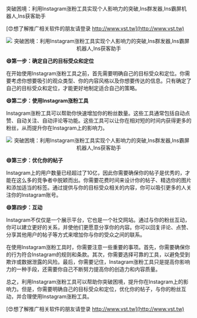 突破困境：利用Instagram涨粉工具实现个人影响力的突破,Ins群发器,Ins霸屏机器人,Ins获客助手

[😍想了解推广相关软件的朋友请登录 http://www.vst.tw](http://www.vst.tw)

 <center><img src="https://vst.tw/MP4/tuiguang/png/4.png" alt="突破困境：利用Instagram涨粉工具实现个人影响力的突破,Ins群发器,Ins霸屏机器人,Ins获客助手"></center>

**😄第一步：确定自己的目标受众和定位**

在开始使用Instagram涨粉工具之前，首先需要明确自己的目标受众和定位。你需要考虑你想要吸引的观众类型、你的内容风格以及你想要传达的信息。只有确定了自己的目标受众和定位，才能更好地制定适合自己的策略。

**😄第二步：使用Instagram涨粉工具**

Instagram涨粉工具可以帮助你快速增加你的粉丝数量。这些工具通常包括自动点赞、自动关注、自动评论等功能。这些工具可以让你在相对短的时间内获得更多的粉丝，从而提升你在Instagram上的影响力。

 <center><img src="https://vst.tw/MP4/tuiguang/png/7.png" alt="突破困境：利用Instagram涨粉工具实现个人影响力的突破,Ins群发器,Ins霸屏机器人,Ins获客助手"></center>

**😄第三步：优化你的帖子**

Instagram上的用户数量已经超过了10亿，因此你需要确保你的帖子是优秀的，才能在这么多的竞争者中脱颖而出。你需要花费时间来设计你的帖子、精选你的图片和添加适当的标签。通过提供与你的目标受众相关的内容，你可以吸引更多的人关注你的Instagram账号。

**😄第四步：互动**

Instagram不仅仅是一个展示平台，它也是一个社交网站。通过与你的粉丝互动，你可以建立更好的关系，并使他们更愿意分享你的内容。你可以回复评论、点赞、分享其他用户的帖子等方式来增加你与你的受众之间的联系。

在使用Instagram涨粉工具时，你需要注意一些重要的事项。首先，你需要确保你的行为符合Instagram的规则和条款。其次，你需要选择可靠的工具，以避免受到欺诈或数据泄露的风险。最后，你需要记住，Instagram涨粉工具只是提高你影响力的一种手段，还需要你自己不断努力提高你的创造力和内容质量。

总之，利用Instagram涨粉工具可以帮助你突破困境，提升你在Instagram上的影响力。但是，你需要明确自己的目标受众和定位，优化你的帖子，与你的粉丝互动，并合理使用Instagram涨粉工具。

[😍想了解推广相关软件的朋友请登录 http://www.vst.tw](http://www.vst.tw)



